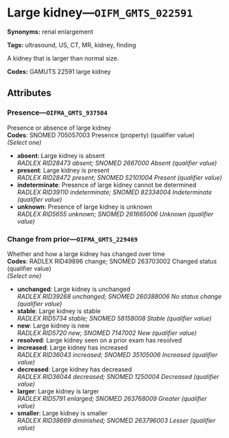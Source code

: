 # Large kidney—`OIFM_GMTS_022591`

**Synonyms:** renal enlargement

**Tags:** ultrasound, US, CT, MR, kidney, finding

A kidney that is larger than normal size.

**Codes:** GAMUTS 22591 large kidney

## Attributes

### Presence—`OIFMA_GMTS_937504`

Presence or absence of large kidney  
**Codes**: SNOMED 705057003 Presence (property) (qualifier value)  
*(Select one)*

- **absent**: Large kidney is absent  
_RADLEX RID28473 absent; SNOMED 2667000 Absent (qualifier value)_
- **present**: Large kidney is present  
_RADLEX RID28472 present; SNOMED 52101004 Present (qualifier value)_
- **indeterminate**: Presence of large kidney cannot be determined  
_RADLEX RID39110 indeterminate; SNOMED 82334004 Indeterminate (qualifier value)_
- **unknown**: Presence of large kidney is unknown  
_RADLEX RID5655 unknown; SNOMED 261665006 Unknown (qualifier value)_

### Change from prior—`OIFMA_GMTS_229469`

Whether and how a large kidney has changed over time  
**Codes**: RADLEX RID49896 change; SNOMED 263703002 Changed status (qualifier value)  
*(Select one)*

- **unchanged**: Large kidney is unchanged  
_RADLEX RID39268 unchanged; SNOMED 260388006 No status change (qualifier value)_
- **stable**: Large kidney is stable  
_RADLEX RID5734 stable; SNOMED 58158008 Stable (qualifier value)_
- **new**: Large kidney is new  
_RADLEX RID5720 new; SNOMED 7147002 New (qualifier value)_
- **resolved**: Large kidney seen on a prior exam has resolved  
- **increased**: Large kidney has increased  
_RADLEX RID36043 increased; SNOMED 35105006 Increased (qualifier value)_
- **decreased**: Large kidney has decreased  
_RADLEX RID36044 decreased; SNOMED 1250004 Decreased (qualifier value)_
- **larger**: Large kidney is larger  
_RADLEX RID5791 enlarged; SNOMED 263768009 Greater (qualifier value)_
- **smaller**: Large kidney is smaller  
_RADLEX RID38669 diminished; SNOMED 263796003 Lesser (qualifier value)_